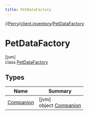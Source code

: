 ```yaml
---
title: PetDataFactory
---
```

//[Perry](../../../index.html)/[client.inventory](../index.html)/[PetDataFactory](index.html)



# PetDataFactory



[jvm]\
class [PetDataFactory](index.html)



## Types


| Name | Summary |
|---|---|
| [Companion](-companion/index.html) | [jvm]<br>object [Companion](-companion/index.html) |


